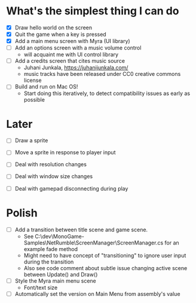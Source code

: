 # What's the simplest thing I can do
- [X] Draw hello world on the screen
- [X] Quit the game when a key is pressed
- [X] Add a main menu screen with Myra (UI library)
- [ ] Add an options screen with a music volume control
  - will acquaint me with UI control library
- [ ] Add a credits screen that cites music source
  - Juhani Junkala, https://juhanijunkala.com/
  - music tracks have been released under CC0 creative commons license
- [ ] Build and run on Mac OS!
  - Start doing this iteratively, to detect compatibility issues as early as possible

# Later
- [ ] Draw a sprite
- [ ] Move a sprite in response to player input
- [ ] Deal with resolution changes
- [ ] Deal with window size changes
- [ ] Deal with gamepad disconnecting during play


# Polish
- [ ] Add a transition between title scene and game scene.
  - See C:\dev\MonoGame-Samples\NetRumble\ScreenManager\ScreenManager.cs for an example fade method
  - Might need to have concept of "transitioning" to ignore user input during the transition
  - Also see code comment about subtle issue changing active scene between Update() and Draw()
- [ ] Style the Myra main menu scene
  - Font/text size
- [ ] Automatically set the version on Main Menu from assembly's value